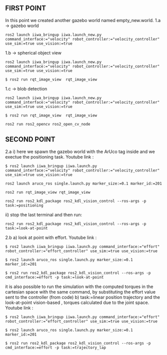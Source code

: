 ## FIRST POINT
In this point we created another gazebo world named empty_new.world.
1.a -> gazebo world
```
ros2 launch iiwa_bringup iiwa.launch_new.py command_interface:="velocity" robot_controller:="velocity_controller" use_sim:=true use_vision:=true
```
1.b -> spherical object view
```
ros2 launch iiwa_bringup iiwa.launch_new.py command_interface:="velocity" robot_controller:="velocity_controller" use_sim:=true use_vision:=true
```
```
$ ros2 run rqt_image_view  rqt_image_view 
```
1.c -> blob detection
```
ros2 launch iiwa_bringup iiwa.launch_new.py command_interface:="velocity" robot_controller:="velocity_controller" use_sim:=true use_vision:=true
```
```
$ ros2 run rqt_image_view  rqt_image_view 
```
```
ros2 run ros2_opencv ros2_open_cv_node 
```
## SECOND POINT
2.a
i) here we spawn the gazebo world with the ArUco tag inside and we exectue the positioning task. Youtube link : 
```
$ ros2 launch iiwa_bringup iiwa.launch.py command_interface:="velocity" robot_controller:="velocity_controller" use_sim:=true use_vision:=true
```
```
ros2 launch aruco_ros single.launch.py marker_size:=0.1 marker_id:=201
```
```
ros2 run rqt_image_view rqt_image_view 
```
```
ros2 run ros2_kdl_package ros2_kdl_vision_control --ros-args -p task:=positioning
```
ii) stop the last terminal and then run: 
```
ros2 run ros2_kdl_package ros2_kdl_vision_control --ros-args -p task:=look-at-point
```

2.b 
a) look at point with effort. Youtube link : 
```
$ ros2 launch iiwa_bringup iiwa.launch.py command_interface:="effort" robot_controller:="effort_controller" use_sim:=true use_vision:=true
```
```
$ ros2 launch aruco_ros single.launch.py marker_size:=0.1 marker_id:=201
```
```
$ ros2 run ros2_kdl_package ros2_kdl_vision_control --ros-args -p cmd_interface:=effort -p task:=look-at-point
```
it is also possible to run the simulation with the computed torques in the cartesian space with the same command, 
by substituting the effort value sent to the controller (from code) 
b) task:=linear position trajectory and the look-at-point vision-based , torques calculated due to the joint space. Youtube link : 
```
$ ros2 launch iiwa_bringup iiwa.launch.py command_interface:="effort" robot_controller:="effort_controller" use_sim:=true use_vision:=true
```
```
$ ros2 launch aruco_ros single.launch.py marker_size:=0.1 marker_id:=201
```
```
$ ros2 run ros2_kdl_package ros2_kdl_vision_control --ros-args -p cmd_interface:=effort -p task:=trajectory_lap
```


